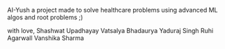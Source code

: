 AI-Yush a project made to solve healthcare problems using advanced ML algos and root problems
;)

with love,
Shashwat Upadhayay
Vatsalya Bhadaurya
Yaduraj Singh
Ruhi Agarwall
Vanshika Sharma
